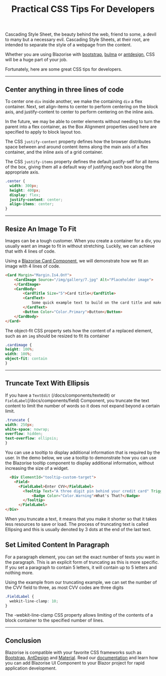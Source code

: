 ﻿---
title: Practical CSS Tips For Developers
description: 
permalink: /blog/practical-css-tips-for-developers
canonical: /blog/practical-css-tips-for-developers
image-url: /img/blog/2022-08-31/css.png
image-text: Practical CSS Tips For Developers
author-name: James Amattey
author-image: james
posted-on: August1 31st, 2022
read-time: 3 min
---

Cascading Style Sheet, the beauty behind the web, friend to some, a devil to many but a necessary evil. Cascading Style Sheets, at their root, are intended to separate the style of a webpage from the content.

Whether you are using Blazorise with [bootstrap](https://bootstrapdemo.blazorise.com/), [bulma](https://bulmademo.blazorise.com/) or [antdesign](https://antdesigndemo.blazorise.com/), CSS will be a huge part of your job. 

Fortunately, here are some great CSS tips for developers.

---

## Center anything in three lines of code

To center one `div` inside another, we make the containing `div` a flex container. Next, set align-items to center to perform centering on the block axis, and justify-content to center to perform centering on the inline axis.

In the future, we may be able to center elements without needing to turn the parent into a flex container, as the Box Alignment properties used here are specified to apply to block layout too.

The CSS `justify-content` property defines how the browser distributes space between and around content items along the main axis of a flex container, and the inline axis of a grid container.

The CSS `justify-items` property defines the default justify-self for all items of the box, giving them all a default way of justifying each box along the appropriate axis.

```css
.center {
  width: 300px;
  height: 400px;
  display: flex;
  justify-content: center;
  align-items: center;
}
```

---

## Resize An Image To Fit

Images can be a tough customer. When you create a container for a div, you usually want an image to fit in without stretching. Luckily, we can achieve that with 4 lines of code. 

Using a [Blazorise Card Component](/docs/components/card), we will demonstrate how we fit an image with 4 lines of code. 

```html
<Card Margin="Margin.Is4.OnY">
    <CardImage Source="/img/gallery/7.jpg" Alt="Placeholder image">
    </CardImage>
    <CardBody>
        <CardTitle Size="5">Card title</CardTitle>
        <CardText>
            Some quick example text to build on the card title and make up the bulk of the card's content.
        </CardText>
        <Button Color="Color.Primary">Button</Button>
    </CardBody>
</Card>
```

The object-fit CSS property sets how the content of a replaced element, such as an `img` should be resized to fit its container

```css
.cardimage {
height: 100%;
width: 100%;
object-fit: contain
}
```

---

## Truncate Text With Ellipsis

If you have a `TextEdit` (/docs/components/textedit) or `FieldLabel`(/docs/components/field) Component, you truncate the text content to limit the number of words so it does not expand beyond a certain limit. 

```css
.truncate {
width: 250px;
white-space: nowrap;
overflow: hidden;
text-overflow: ellipsis;
}
```

You can use a tooltip to display additional information that is required by the user. In the demo below, we use a tooltip to demonstrate how you can use the Blazorise tooltip component to display additional information, without increasing the size of a widget. 

```html
  <Div ElementId="tooltip-custom-target">
    <Field>
      <FieldLabel>Enter CVV</FieldLabel>
        <Tooltip Text="A three digit pin behind your credit card" TriggerTargetId="tooltip-custom-target" Inline>
            <Badge Color="Color.Warning">What's That?</Badge>
        </Tooltip>
      </FieldLabel>
</Div>
```

When you truncate a text, it means that you make it shorter so that it takes less resources to save or load. The process of truncating text is called Ellipsing and this is usually denoted by 3 dots at the end of the last text.

## Set Limited Content In Paragraph

For a paragraph element, you can set the exact number of texts you want in the paragraph. This is an explicit form of truncating as this is more specific. If you set a paragraph to contain 5 letters, it will contain up to 5 letters and nothing more. 

Using the example from our truncating example, we can set the number of the CVV field to three, as most CVV codes are three digits

```css
.FieldLabel {
  webkit-line-clamp: 10;
}
```

The -webkit-line-clamp CSS property allows limiting of the contents of a block container to the specified number of lines.

---

## Conclusion

Blazorise is compatible with your favorite CSS frameworks such as [Bootstrap](https://bootstrapdemo.blazorise.com/), [AntDesign](https://antdesigndemo.blazorise.com/) and [Material](https://materialdemo.blazorise.com/). Read our [documentation](https://blazorise.com/docs/components) and learn how you can add Blazorise UI Component to your Blazor project for rapid application development. 